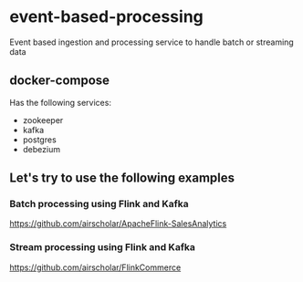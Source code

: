 # event-based-processing

Event based ingestion and processing service to handle batch or streaming data

## docker-compose

Has the following services:

* zookeeper
* kafka
* postgres
* debezium

## Let's try to use the following examples

### Batch processing using Flink and Kafka

https://github.com/airscholar/ApacheFlink-SalesAnalytics

### Stream processing using Flink and Kafka

https://github.com/airscholar/FlinkCommerce
